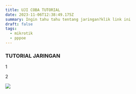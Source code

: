 ```yaml
---
title: UJI COBA TUTORIAL
date: 2023-11-06T12:38:49.175Z
summary: Ingin tahu tahu tentang jaringan?klik link ini
draft: false
tags:
  - mikrotik
  - pppoe
---
```

### TUTORIAL JARINGAN

1

2

![](/images/uploads/dhcp-setup.png)